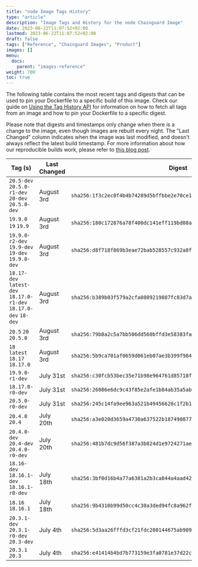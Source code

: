 ```yaml
---
title: "node Image Tags History"
type: "article"
description: "Image Tags and History for the node Chainguard Image"
date: 2023-06-22T11:07:52+02:00
lastmod: 2023-06-22T11:07:52+02:00
draft: false
tags: ["Reference", "Chainguard Images", "Product"]
images: []
menu:
  docs:
    parent: "images-reference"
weight: 700
toc: true
---
```


The following table contains the most recent tags and digests that can be used to pin your Dockerfile to a specific build of this image. Check our guide on [Using the Tag History API](/chainguard/chainguard-images/using-the-tag-history-api/) for information on how to fetch all tags from an image and how to pin your Dockerfile to a specific digest.

Please note that digests and timestamps only change when there is a change to the image, even though images are rebuilt every night. The "Last Changed" column indicates when the image was last modified, and doesn't always reflect the latest build timestamp. For more information about how our reproducible builds work, please refer to [this blog post](https://www.chainguard.dev/unchained/reproducing-chainguards-reproducible-image-builds).

| Tag (s)                                                           | Last Changed | Digest                                                                    |
|-------------------------------------------------------------------|--------------|---------------------------------------------------------------------------|
|  `20.5-dev` `20.5.0-r1-dev` `20-dev` `20.5.0-dev`                 | August 3rd   | `sha256:1f3c2ec0f4b4b74289d5bffbbe2e70ce1cb884879b8732c9cdaffc3921f22508` |
|  `19.9.0` `19` `19.9`                                             | August 3rd   | `sha256:180c172876a78f400dc141eff119bd08accf96f0afe427ae75e185eb02d5c4c2` |
|  `19.9.0-r2-dev` `19.9-dev` `19-dev` `19.9.0-dev`                 | August 3rd   | `sha256:d8f718f869b3eae72bab528557c932a8f7202445c105b9badb39e41d4021e3fa` |
|  `18.17-dev` `latest-dev` `18.17.0-r1-dev` `18.17.0-dev` `18-dev` | August 3rd   | `sha256:b389b03f579a2cfa0809219887fc83d7abb5e4d96b14922c48dfa6f400eccd18` |
|  `20.5` `20` `20.5.0`                                             | August 3rd   | `sha256:79b8a2c5a7bb506dd560bffd3e58383fa941023cc6e68d82d7e04f34ce4f49c9` |
|  `18` `latest` `18.17` `18.17.0`                                  | August 3rd   | `sha256:5b9ca701af0659d061eb07ae3b399f98481968ec0a17560eb85235ef25461a2c` |
|  `19.9.0-r1-dev`                                                  | July 31st    | `sha256:c30fcb53bec35e71b98e964761d85718f55e84c540875229c95f1b84fbc57eeb` |
|  `18.17.0-r0-dev`                                                 | July 31st    | `sha256:26086e6dc9c43f85e2afe1b84ab35a5ab60cef56e3dfc70cff1ed5fd31b19ec1` |
|  `20.5.0-r0-dev`                                                  | July 31st    | `sha256:245c14fa9ee963a521b49456628c1f2b1e9eebe73d5c68c8ecd2421202c5f48e` |
|  `20.4.0` `20.4`                                                  | July 20th    | `sha256:a3e020d3659a4730a637522b187490877c269a57108df5814ceb7f83ee3512d5` |
|  `20.4.0-dev` `20.4-dev` `20.4.0-r0-dev`                          | July 20th    | `sha256:481b7dc9d56f387a3b824d1e9724271ae10fa6369ae91e445bbd4ae7a87d3cb0` |
|  `18.16-dev` `18.16.1-dev` `18.16.1-r0-dev`                       | July 18th    | `sha256:3bf0d16b4a77a6381a2b3ca844a4aad421e9dd41bbb432d9d7e4a4296c44b30e` |
|  `18.16` `18.16.1`                                                | July 18th    | `sha256:9b4310b99d50cc4c30a3ded94fc8a962f987ed1a1c9ba4f058c95cc7e766908e` |
|  `20.3.1-dev` `20.3.1-r0-dev` `20.3-dev`                          | July 4th     | `sha256:5d3aa26fffd3cf21fdc200144675ab909e3a5ffd2b7cad98da6a29694e1568c7` |
|  `20.3.1` `20.3`                                                  | July 4th     | `sha256:e41414b4bd7b773159e3fa0781e37d22c580fb31bf91c945916db3bf2a6b35a1` |
